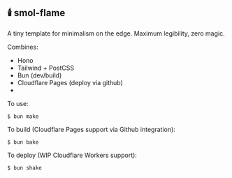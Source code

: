 ## 🕯️ smol-flame

A tiny template for minimalism on the edge. Maximum legibility, zero magic.

Combines:
- Hono
- Tailwind + PostCSS
- Bun (dev/build)
- Cloudflare Pages (deploy via github)
- 

To use: 

```$ bun make```

To build (Cloudflare Pages support via Github integration):

```$ bun bake```

To deploy (WIP Cloudflare Workers support):

```$ bun shake```
